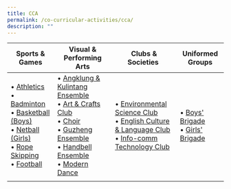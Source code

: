 ```yaml
---
title: CCA
permalink: /co-curricular-activities/cca/
description: ""
---
```

| Sports & Games | Visual & Performing Arts | Clubs & Societies  | Uniformed Groups |
| --- | --- | --- | --- |
| • [Athletics](https://staging.d33dbb0ee5w4xi.amplifyapp.com/co-curricular-activities/cca/sports-n-games/athletics/) <br> • [Badminton](https://staging.d33dbb0ee5w4xi.amplifyapp.com/co-curricular-activities/cca/sports-n-games/badminton/) <br> • [Basketball (Boys)](https://staging.d33dbb0ee5w4xi.amplifyapp.com/co-curricular-activities/cca/sports-n-games/basketball/) <br> • [Netball (Girls)](https://cms.isomer.gov.sg/sites/moe-geylangmtdpri/folders/co-curricular-activities/subfolders/Sports%20%26%20Games/editPage/Netball.md) <br> • [Rope Skipping](https://cms.isomer.gov.sg/sites/moe-geylangmtdpri/folders/co-curricular-activities/subfolders/Sports%20%26%20Games/editPage/Rope%20Skipping.md) <br>• [Football](https://cms.isomer.gov.sg/sites/moe-geylangmtdpri/folders/co-curricular-activities/subfolders/Sports%20%26%20Games/editPage/Football.md) | • [Angklung & Kulintang Ensemble](https://cms.isomer.gov.sg/sites/moe-geylangmtdpri/folders/co-curricular-activities/subfolders/Visual%20and%20Performing%20Arts/editPage/Angklung%20%26%20Kulintang%20Ensemble.md) <br>• [Art & Crafts Club](https://cms.isomer.gov.sg/sites/moe-geylangmtdpri/folders/co-curricular-activities/subfolders/Visual%20and%20Performing%20Arts/editPage/Art%20%26%20Crafts%20Club.md) <br> • [Choir](https://cms.isomer.gov.sg/sites/moe-geylangmtdpri/folders/co-curricular-activities/subfolders/Visual%20and%20Performing%20Arts/editPage/Choir.md) <br> • [Guzheng Ensemble](https://cms.isomer.gov.sg/sites/moe-geylangmtdpri/folders/co-curricular-activities/subfolders/Visual%20and%20Performing%20Arts/editPage/Guzheng%20Ensemble.md) <br> • [Handbell Ensemble](https://cms.isomer.gov.sg/sites/moe-geylangmtdpri/folders/co-curricular-activities/subfolders/Visual%20and%20Performing%20Arts/editPage/Handbells%20Ensemble.md) <br> • [Modern Dance](https://cms.isomer.gov.sg/sites/moe-geylangmtdpri/folders/co-curricular-activities/subfolders/Visual%20and%20Performing%20Arts/editPage/Modern%20Dance.md) | • [Environmental Science Club](https://geylangmethodistpri.moe.edu.sg/co-curricular-activities/cca/clubs-n-societies/environmental-science-club) <br>• [English Culture & Language Club](https://geylangmethodistpri-moe-edu-sg-admin.cwp.sg/co-curricular-activities/cca/clubs-n-societies/english-culture-n-language-club) <br> • [Info-comm Technology Club](https://geylangmethodistpri.moe.edu.sg/co-curricular-activities/cca/clubs-n-societies/info-comm-technology-club) | • [Boys' Brigade](https://cms.isomer.gov.sg/sites/moe-geylangmtdpri/folders/co-curricular-activities/subfolders/Uniformed%20Groups/editPage/Boys'%20Brigade.md) <br> • [Girls' Brigade](https://cms.isomer.gov.sg/sites/moe-geylangmtdpri/folders/co-curricular-activities/subfolders/Uniformed%20Groups/editPage/Girls'%20Brigade.md) |
| | |